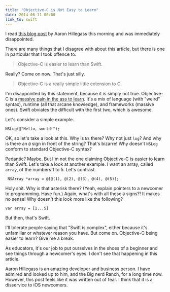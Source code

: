 ```yaml
---
title: "Objective-C is Not Easy to Learn"
date: 2014-06-11 00:00
link_to: swift
---
```


<p>I read <a href="http://www.bignerdranch.com/blog/ios-developers-need-to-know-objective-c/">this blog post</a> by Aaron Hillegass this morning and was immediately disappointed. </p>

<p>There are many things that I disagree with about this article, but there is one in particular that I took offence to. </p>

<!-- more -->

<blockquote>
  <p>Objective-C is easier to learn than Swift.</p>

</blockquote>

<p>Really? Come on now. That's just silly. </p>

<blockquote>
  <p>Objective-C is a really simple little extension to C.</p>

</blockquote>

<p>I'm disappointed by this statement, because it is simply not true. Objective-C is a <a href="http://ashfurrow.com/blog/2012/03/why-objective-c-is-hard">massive pain in the ass to learn</a>. It's a mix of language (with "weird" syntax), runtime (all that arcane knowledge), and frameworks (massive ones). Swift obviates the difficult with the first two, which is awesome. </p>

<p>Let's consider a simple example. </p>

<pre><code>NSLog(@"Hello, world!");
</code></pre>

<p>OK, so let's take a look at this. Why is <code>NS</code> there? Why not just <code>log</code>? And why is there an <code>@</code> sign in front of the string? That's bizarre! Why doesn't <code>NSLog</code> conform to standard Objective-C syntax? </p>

<p>Pedantic? Maybe. But I'm not the one claiming Objective-C is easier to learn than Swift. Let's take a look at another example. I want an array, called <code>array</code>, of the numbers 1 to 5. Let's contrast. </p>

<pre><code> NSArray *array = @[@(1), @(2), @(3), @(4), @(5)];
</code></pre>

<p>Holy shit. Why is that asterisk there? (Yeah, explain pointers to a newcomer to programming. Have fun.) Again, what's with all these <code>@</code> signs?! It makes no sense! Why doesn't this look more like the following?</p>

<pre><code>var array = [1...5]
</code></pre>

<p>But then, that's Swift. </p>

<p>I'll tolerate people saying that "Swift is complex", either because it's unfamiliar or whatever reason you have. But come on. Objective-C being easier to learn? Give me a break. </p>

<p>As educators, it's our job to put ourselves in the shoes of a beginner and see things through a newcomer's eyes. I don't see that happening in this article. </p>

<p>Aaron Hillegass is an amazing developer and business person. I have admired and looked up to him, and the Big nerd Ranch, for a long time now. However, this post feels like it was written out of fear. I think that it is a disservice to iOS newcomers. </p>

